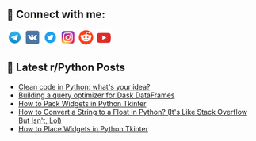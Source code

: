 ## 🔎 Connect with me:
[<img src="https://github.com/bullbesh/bullbesh/blob/main/images/Telegram.png" width="32" height="32" />](https://t.me/bullbesh)
[<img src="https://github.com/bullbesh/bullbesh/blob/main/images/VK.png" width="32" height="32" />](https://vk.com/bullbesh)
[<img src="https://github.com/bullbesh/bullbesh/blob/main/images/Twitter.png" width="32" height="32" />](https://twitter.com/bullbesh1)
[<img src="https://github.com/bullbesh/bullbesh/blob/main/images/Instagram.png" width="32" height="32" />](https://www.instagram.com/bullbesh)
[<img src="https://github.com/bullbesh/bullbesh/blob/main/images/Reddit.png" width="32" height="32" />](https://www.reddit.com/user/bullbesh)
[<img src="https://github.com/bullbesh/bullbesh/blob/main/images/YouTube.png" width="32" height="32" />](https://www.youtube.com/channel/UCtfjRs6uzgq5mfm8S06WTcg)

## 📕 Latest r/Python Posts
<!-- BLOG-POST-LIST:START -->
- [Clean code in Python: what&#39;s your idea?](https://www.reddit.com/r/Python/comments/15km1ke/clean_code_in_python_whats_your_idea/)
- [Building a query optimizer for Dask DataFrames](https://www.reddit.com/r/Python/comments/15kk5in/building_a_query_optimizer_for_dask_dataframes/)
- [How to Pack Widgets in Python Tkinter](https://www.reddit.com/r/Python/comments/15kk02f/how_to_pack_widgets_in_python_tkinter/)
- [How to Convert a String to a Float in Python? &lpar;It&#39;s Like Stack Overflow But Isn&#39;t, Lol&rpar;](https://www.reddit.com/r/Python/comments/15kjyba/how_to_convert_a_string_to_a_float_in_python_its/)
- [How to Place Widgets in Python Tkinter](https://www.reddit.com/r/Python/comments/15kjtqu/how_to_place_widgets_in_python_tkinter/)
<!-- BLOG-POST-LIST:END -->
